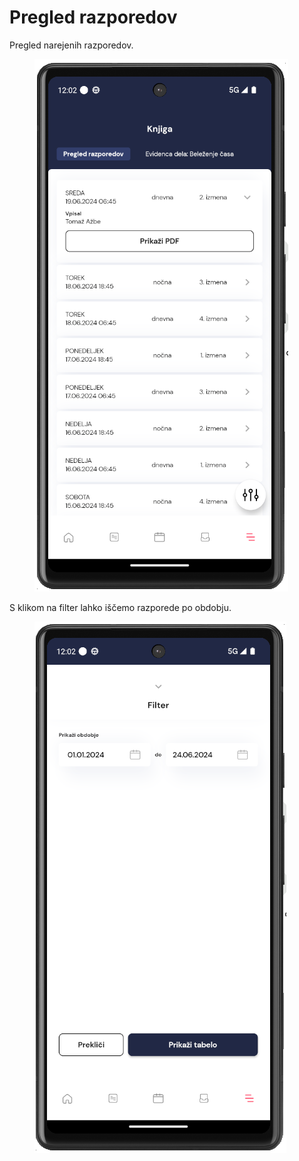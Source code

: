 # Pregled razporedov

Pregled narejenih razporedov.

<figure><img src="../../../.gitbook/assets/image (208).png" alt=""><figcaption></figcaption></figure>

S klikom na filter lahko iščemo razporede po obdobju.

<figure><img src="../../../.gitbook/assets/image (209).png" alt=""><figcaption></figcaption></figure>
